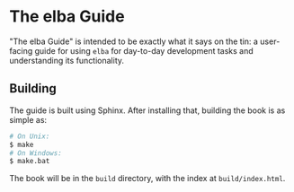 # The elba Guide

"The elba Guide" is intended to be exactly what it says on the tin: a
user-facing guide for using `elba` for day-to-day development tasks and
understanding its functionality.

## Building

The guide is built using Sphinx. After installing that, building the
book is as simple as:

```sh
# On Unix:
$ make
# On Windows:
$ make.bat
```

The book will be in the `build` directory, with the index at
`build/index.html`.
